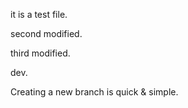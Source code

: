 it is a test file.

second modified.

third modified.

dev.

Creating a new branch is quick & simple.
